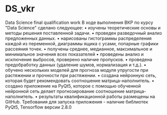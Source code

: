 # DS_vkr
Data Science final qualification work
В ходе выполнения ВКР по курсу "Data Science" сделано следующее:
•	изучены теоретические основы и методы решения поставленной задачи.
•	проведен разведочный анализ предложенных данных.
•	нарисованы гистограммы распределения каждой из переменной, диаграммы ящика с усами, попарные графики рассеяния точек.
•	получены среднее, медианное, максимальное и минимальное значения всех показателей
•	проведены анализ и исключение выбросов, проверено наличие пропусков.
•	проведена предобработку данных (удаление шумов, нормализация и т.д.).
•	обучено нескольких моделей для прогноза модуля упругости при растяжении и прочности при растяжении.
•	создана нейронную сеть, которая будет рекомендовать соотношение матрица-наполнитель.
•	создано приложение на PyQt5, которое с помощью обученной нейронной сеть делает прогнозирование соотношение матрица-наполнитель.
•	результаты квалификационной работы размещены на GitHub.
Требования для запуска приложения - наличие библиотек PyQt5, Tensorflow версии 2.8.0
